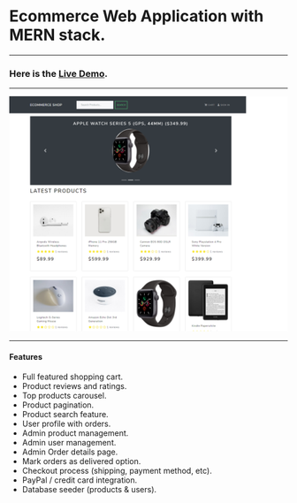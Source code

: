 # Ecommerce Web Application with MERN stack.

***

### Here is the [Live Demo](https://johntanvu-ecommerce.herokuapp.com/).

***

![Demo Image](demo-image.png)

***

#### Features

- Full featured shopping cart.
- Product reviews and ratings.
- Top products carousel.
- Product pagination.
- Product search feature.
- User profile with orders.
- Admin product management.
- Admin user management.
- Admin Order details page.
- Mark orders as delivered option.
- Checkout process (shipping, payment method, etc).
- PayPal / credit card integration.
- Database seeder (products & users).
